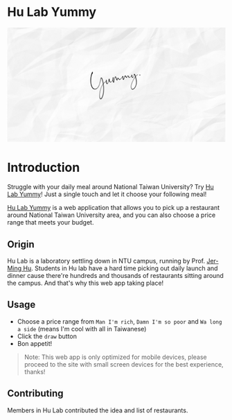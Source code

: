 # Hu Lab Yummy #

![Alt text](public/forFacebook.jpg)

# Introduction #

Struggle with your daily meal around National Taiwan University? Try [Hu Lab Yummy](https://hulabyummy.netlify.app/)! Just a single touch and let it choose your following meal!

[Hu Lab Yummy](https://hulabyummy.netlify.app/) is a web application that allows you to pick up a restaurant around National Taiwan University area, and you can also choose a price range that meets your budget.

## Origin ##

Hu Lab is a laboratory settling down in NTU campus, running by Prof. [Jer-Ming Hu](https://ecology.lifescience.ntu.edu.tw/doku.php/en/jmhu/start). Students in Hu lab have a hard time picking out daily launch and dinner cause there're hundreds and thousands of restaurants sitting around the campus. And that's why this web app taking place!

## Usage ##

- Choose a price range from `Man I'm rich`, `Damn I'm so poor` and `Wa long a side` (means I'm cool with all in Taiwanese)
- Click the `draw` button
- Bon appetit!
  
> Note: This web app is only optimized for mobile devices, please proceed to the site with small screen devices for the best experience, thanks!

## Contributing ##

Members in Hu Lab contributed the idea and list of restaurants.
